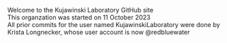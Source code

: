Welcome to the Kujawinski Laboratory GitHub site\
This organzation was started on 11 October 2023\
All prior commits for the user named KujawinskiLaboratory were done by Krista Longnecker, whose user account is now @redbluewater
